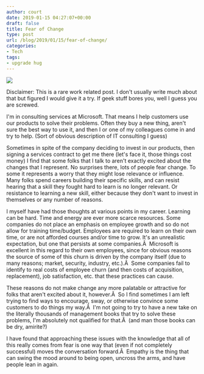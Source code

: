 ```yaml
---
author: court
date: 2019-01-15 04:27:07+00:00
draft: false
title: Fear of Change
type: post
url: /blog/2019/01/15/fear-of-change/
categories:
- Tech
tags:
- upgrade hug
---
```





![](http://www.vallentyne.com/blog/wp-content/uploads/2019/01/Scared_Dog.jpg)







Disclaimer: This is a rare work related post. I don't usually write much about that but figured I would give it a try. If geek stuff bores you, well I guess you are screwed.




I'm in consulting services at Microsoft. That means I help customers use our products to solve their problems. Often they buy a new thing, aren't sure the best way to use it, and then I or one of my colleagues come in and try to help. (Sort of obvious description of IT consulting I guess)




Sometimes in spite of the company deciding to invest in our products, then signing a services contract to get me there (let's face it, those things cost money) I find that some folks that I talk to aren't exactly excited about the changes that I represent. No surprises there, lots of people fear change. To some it represents a worry that they might lose relevance or influence. Many folks spend careers building their specific skills, and can resist hearing that a skill they fought hard to learn is no longer relevant. Or resistance to learning a new skill, either because they don't want to invest in themselves or any number of reasons.




I myself have had those thoughts at various points in my career. Learning can be hard. Time and energy are ever more scarce resources. Some companies do not place an emphasis on employee growth and so do not allow for training time/budget. Employees are required to learn on their own time, or are not afforded courses and/or time to grow. It's an unrealistic expectation, but one that persists at some companies.Â  Microsoft is excellent in this regard to their own employees, since for obvious reasons the source of some of this churn is driven by the company itself (due to many reasons; market, security, industry, etc.).Â  Some companies fail to identify to real costs of employee churn (and then costs of acquisition, replacement), job satisfaction, etc. that these practices can cause.




These reasons do not make change any more palatable or attractive for folks that aren't excited about it, however.Â  So I find sometimes I am left trying to find ways to encourage, sway, or otherwise convince some customers to do things my way.Â  I'm not going to try to have a new take on the literally thousands of management books that try to solve these problems, I'm absolutely not qualified for that.Â  (and man those books can be dry, amirite?)




I have found that approaching these issues with the knowledge that all of this really comes from fear is one way that (even if not completely successful) moves the conversation forward.Â  Empathy is the thing that can swing the mood around to being open, uncross the arms, and have people lean in again.
